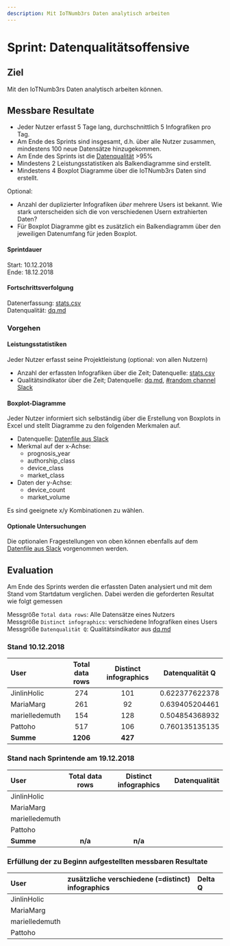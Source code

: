 ```yaml
---
description: Mit IoTNumb3rs Daten analytisch arbeiten
---
```


# Sprint: Datenqualitätsoffensive

## Ziel

Mit den IoTNumb3rs Daten analytisch arbeiten können.

## Messbare Resultate

* Jeder Nutzer erfasst 5 Tage lang, durchschnittlich 5 Infografiken pro Tag.
* Am Ende des Sprints sind insgesamt, d.h. über alle Nutzer zusammen, mindestens 100 neue Datensätze hinzugekommen.
* Am Ende des Sprints ist die [Datenqualität](https://github.com/cdeck3r/IoTNumb3rs/blob/iotdata/dq.md) >95%
* Mindestens 2 Leistungsstatistiken als Balkendiagramme sind erstellt.
* Mindestens 4 Boxplot Diagramme über die IoTNumb3rs Daten sind erstellt.

Optional:
* Anzahl der duplizierter Infografiken *über* mehrere Users ist bekannt. Wie stark unterscheiden sich die von verschiedenen Usern extrahierten Daten?
* Für Boxplot Diagramme gibt es zusätzlich ein Balkendiagramm über den jeweiligen Datenumfang für jeden Boxplot.

#### Sprintdauer

Start: 10.12.2018  
Ende: 18.12.2018

#### Fortschrittsverfolgung

Datenerfassung: [stats.csv](https://github.com/cdeck3r/IoTNumb3rs/blob/iotdata/stats.csv)  
Datenqualität: [dq.md](https://github.com/cdeck3r/IoTNumb3rs/blob/iotdata/dq.md)

### Vorgehen

#### Leistungsstatistiken

Jeder Nutzer erfasst seine Projektleistung (optional: von allen Nutzern) 

* Anzahl der erfassten Infografiken über die Zeit; Datenquelle: [stats.csv](https://github.com/cdeck3r/IoTNumb3rs/blob/iotdata/stats.csv)
* Qualitätsindikator über die Zeit; Datenquelle: [dq.md](https://github.com/cdeck3r/IoTNumb3rs/blob/iotdata/dq.md), [#random channel Slack](https://iotnumb3rs.slack.com/)

#### Boxplot-Diagramme

Jeder Nutzer informiert sich selbständig über die Erstellung von Boxplots in Excel und stellt Diagramme zu den folgenden Merkmalen auf.

* Datenquelle: [Datenfile aus Slack](https://iotnumb3rs.slack.com/archives/CC1GNJWG2/p1543944400000100)
* Merkmal auf der x-Achse: 
    * prognosis_year
    * authorship_class
    * device_class
    * market_class
* Daten der y-Achse: 
    * device_count
    * market_volume

Es sind geeignete x/y Kombinationen zu wählen.

#### Optionale Untersuchungen

Die optionalen Fragestellungen von oben können ebenfalls auf dem [Datenfile aus Slack](https://iotnumb3rs.slack.com/archives/CC1GNJWG2/p1543944400000100) vorgenommen werden.


## Evaluation

Am Ende des Sprints werden die erfassten Daten analysiert und mit dem Stand vom Startdatum verglichen. Dabei werden die geforderten Resultat wie folgt gemessen

Messgröße `Total data rows`: Alle Datensätze eines Nutzers  
Messgröße `Distinct infographics`: verschiedene Infografiken eines Users  
Messgröße `Datenqualität Q`: Qualitätsindikator aus [dq.md](https://github.com/cdeck3r/IoTNumb3rs/blob/iotdata/dq.md)

### Stand 10.12.2018

| User | Total data rows | Distinct infographics | Datenqualität Q |
| :--- | :---: | :---: | :---: |
| JinlinHolic | 274 | 101 | 0.622377622378 |
| MariaMarg | 261 | 92 | 0.639405204461 |
| marielledemuth | 154 | 128 | 0.504854368932 |
| Pattoho | 517 | 106 | 0.760135135135 |
| **Summe** | **1206** | **427** |  |

### Stand nach Sprintende am 19.12.2018

| User | Total data rows | Distinct infographics | Datenqualität |
| :--- | :---: | :---: | :---: |
| JinlinHolic |  |  |  |
| MariaMarg |  |  |  |
| marielledemuth |  |  |  |
| Pattoho |  |  |  |
| **Summe** | **n/a** | **n/a** |  |

### Erfüllung der zu Beginn aufgestellten messbaren Resultate

| User | zusätzliche verschiedene \(=distinct\) infographics | Delta Q |
| :--- | :--- | :--- |
| JinlinHolic |  |  |
| MariaMarg |  |  |
| marielledemuth |  |  |
| Pattoho |  |  |

